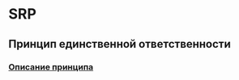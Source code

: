 # SRP
## Принцип единственной ответственности 

### [Описание принципа](https://hwru.ru/post/13?github=1)
